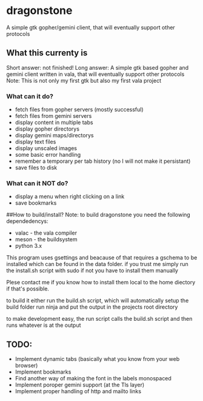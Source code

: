 # dragonstone

A simple gtk gopher/gemini client, that will eventually support other protocols

## What this currenty is
Short answer: not finished!
Long answer:
A simple gtk based gopher and gemini client written in vala,
that will eventually support other protocols
Note: This is not only my first gtk but also my first vala project

### What can it do?
- fetch files from gopher servers (mostly successful)
- fetch files from gemini servers
- display content in multiple tabs
- display gopher directorys
- display gemini maps/directorys
- display text files
- display unscaled images
- some basic error handling
- remember a temporary per tab history (no I will not make it persistant)
- save files to disk

### What can it NOT do?
- display a menu when right clicking on a link
- save bookmarks

##How to build/install?
Note: to build dragonstone you need the following dependedencys:
- valac - the vala compiler
- meson - the buildsystem
- python 3.x

This program uses gsettings and beacause of that requires a gschema to be installed which can be found in the data folder.
if you trust me simply run the install.sh script with sudo
if not you have to install them manually

Plese contact me if you know how to install them local to the home diectory if that's possible.

to build it either run the build.sh script, which will automatically setup the build folder run ninja and put the output in the projects root directory

to make development easy, the run script calls the build.sh script and then runs whatever is at the output

## TODO:
- Implement dynamic tabs (basically what you know from your web browser)
- Implement bookmarks
- Find another way of making the font in the labels monospaced
- Implement poroper gemini support (at the Tls layer)
- Implement proper handling of http and mailto links
